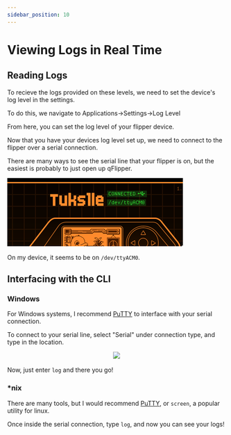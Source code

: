 ```yaml
---
sidebar_position: 10
---
```



# Viewing Logs in Real Time

## Reading Logs

<!-- rx -->
To recieve the logs provided on these levels, we need to set the device's log level in the settings.

To do this, we navigate to Applications->Settings->Log Level

From here, you can set the log level of your flipper device.


Now that you have your devices log level set up, we need to connect to the flipper over a serial connection.

There are many ways to see the serial line that your flipper is on, but the easiest is probably to just open up qFlipper.


![The top right of qFlipper with a device connected](../img/../your-first-program/img/tty1.png)

On my device, it seems to be on `/dev/ttyACM0`.

## Interfacing with the CLI

### Windows

For Windows systems, I recommend [PuTTY](https://www.putty.org) to interface with your serial connection.

To connect to your serial line, select "Serial" under connection type, and type in the location.


<p align='center'>
<img src="/img/log.gif"></img>
</p>

Now, just enter `log` and there you go!

### *nix

There are many tools, but I would recommend [PuTTY](https://www.putty.org), or `screen`, a popular utility for linux.

Once inside the serial connection, type `log`, and now you can see your logs! 